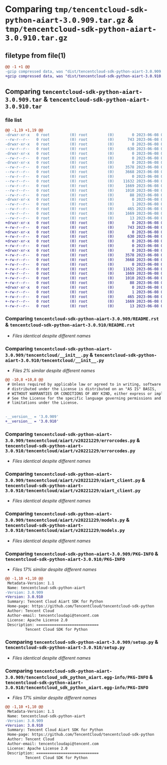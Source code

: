 # Comparing `tmp/tencentcloud-sdk-python-aiart-3.0.909.tar.gz` & `tmp/tencentcloud-sdk-python-aiart-3.0.910.tar.gz`

## filetype from file(1)

```diff
@@ -1 +1 @@
-gzip compressed data, was "dist/tencentcloud-sdk-python-aiart-3.0.909.tar", last modified: Thu Jun  8 00:15:38 2023, max compression
+gzip compressed data, was "dist/tencentcloud-sdk-python-aiart-3.0.910.tar", last modified: Thu Jun  8 09:01:23 2023, max compression
```

## Comparing `tencentcloud-sdk-python-aiart-3.0.909.tar` & `tencentcloud-sdk-python-aiart-3.0.910.tar`

### file list

```diff
@@ -1,19 +1,19 @@
-drwxr-xr-x   0 root         (0) root         (0)        0 2023-06-08 00:15:38.000000 tencentcloud-sdk-python-aiart-3.0.909/
--rw-r--r--   0 root         (0) root         (0)      743 2023-06-08 00:15:32.000000 tencentcloud-sdk-python-aiart-3.0.909/README.rst
-drwxr-xr-x   0 root         (0) root         (0)        0 2023-06-08 00:15:38.000000 tencentcloud-sdk-python-aiart-3.0.909/tencentcloud/
--rw-r--r--   0 root         (0) root         (0)      630 2023-06-08 00:15:33.000000 tencentcloud-sdk-python-aiart-3.0.909/tencentcloud/__init__.py
-drwxr-xr-x   0 root         (0) root         (0)        0 2023-06-08 00:15:38.000000 tencentcloud-sdk-python-aiart-3.0.909/tencentcloud/aiart/
--rw-r--r--   0 root         (0) root         (0)        0 2023-06-08 00:15:33.000000 tencentcloud-sdk-python-aiart-3.0.909/tencentcloud/aiart/__init__.py
-drwxr-xr-x   0 root         (0) root         (0)        0 2023-06-08 00:15:38.000000 tencentcloud-sdk-python-aiart-3.0.909/tencentcloud/aiart/v20221229/
--rw-r--r--   0 root         (0) root         (0)     3578 2023-06-08 00:15:34.000000 tencentcloud-sdk-python-aiart-3.0.909/tencentcloud/aiart/v20221229/errorcodes.py
--rw-r--r--   0 root         (0) root         (0)     3668 2023-06-08 00:15:34.000000 tencentcloud-sdk-python-aiart-3.0.909/tencentcloud/aiart/v20221229/aiart_client.py
--rw-r--r--   0 root         (0) root         (0)        0 2023-06-08 00:15:34.000000 tencentcloud-sdk-python-aiart-3.0.909/tencentcloud/aiart/v20221229/__init__.py
--rw-r--r--   0 root         (0) root         (0)    11632 2023-06-08 00:15:34.000000 tencentcloud-sdk-python-aiart-3.0.909/tencentcloud/aiart/v20221229/models.py
--rw-r--r--   0 root         (0) root         (0)     1669 2023-06-08 00:15:38.000000 tencentcloud-sdk-python-aiart-3.0.909/PKG-INFO
--rw-r--r--   0 root         (0) root         (0)     1010 2023-06-08 00:15:32.000000 tencentcloud-sdk-python-aiart-3.0.909/setup.py
--rw-r--r--   0 root         (0) root         (0)       88 2023-06-08 00:15:38.000000 tencentcloud-sdk-python-aiart-3.0.909/setup.cfg
-drwxr-xr-x   0 root         (0) root         (0)        0 2023-06-08 00:15:38.000000 tencentcloud-sdk-python-aiart-3.0.909/tencentcloud_sdk_python_aiart.egg-info/
--rw-r--r--   0 root         (0) root         (0)        1 2023-06-08 00:15:38.000000 tencentcloud-sdk-python-aiart-3.0.909/tencentcloud_sdk_python_aiart.egg-info/dependency_links.txt
--rw-r--r--   0 root         (0) root         (0)      465 2023-06-08 00:15:38.000000 tencentcloud-sdk-python-aiart-3.0.909/tencentcloud_sdk_python_aiart.egg-info/SOURCES.txt
--rw-r--r--   0 root         (0) root         (0)     1669 2023-06-08 00:15:38.000000 tencentcloud-sdk-python-aiart-3.0.909/tencentcloud_sdk_python_aiart.egg-info/PKG-INFO
--rw-r--r--   0 root         (0) root         (0)       13 2023-06-08 00:15:38.000000 tencentcloud-sdk-python-aiart-3.0.909/tencentcloud_sdk_python_aiart.egg-info/top_level.txt
+drwxr-xr-x   0 root         (0) root         (0)        0 2023-06-08 09:01:23.000000 tencentcloud-sdk-python-aiart-3.0.910/
+-rw-r--r--   0 root         (0) root         (0)      743 2023-06-08 09:01:23.000000 tencentcloud-sdk-python-aiart-3.0.910/README.rst
+drwxr-xr-x   0 root         (0) root         (0)        0 2023-06-08 09:01:23.000000 tencentcloud-sdk-python-aiart-3.0.910/tencentcloud/
+-rw-r--r--   0 root         (0) root         (0)      630 2023-06-08 09:01:23.000000 tencentcloud-sdk-python-aiart-3.0.910/tencentcloud/__init__.py
+drwxr-xr-x   0 root         (0) root         (0)        0 2023-06-08 09:01:23.000000 tencentcloud-sdk-python-aiart-3.0.910/tencentcloud/aiart/
+-rw-r--r--   0 root         (0) root         (0)        0 2023-06-08 09:01:23.000000 tencentcloud-sdk-python-aiart-3.0.910/tencentcloud/aiart/__init__.py
+drwxr-xr-x   0 root         (0) root         (0)        0 2023-06-08 09:01:23.000000 tencentcloud-sdk-python-aiart-3.0.910/tencentcloud/aiart/v20221229/
+-rw-r--r--   0 root         (0) root         (0)     3578 2023-06-08 09:01:23.000000 tencentcloud-sdk-python-aiart-3.0.910/tencentcloud/aiart/v20221229/errorcodes.py
+-rw-r--r--   0 root         (0) root         (0)     3668 2023-06-08 09:01:23.000000 tencentcloud-sdk-python-aiart-3.0.910/tencentcloud/aiart/v20221229/aiart_client.py
+-rw-r--r--   0 root         (0) root         (0)        0 2023-06-08 09:01:23.000000 tencentcloud-sdk-python-aiart-3.0.910/tencentcloud/aiart/v20221229/__init__.py
+-rw-r--r--   0 root         (0) root         (0)    11632 2023-06-08 09:01:23.000000 tencentcloud-sdk-python-aiart-3.0.910/tencentcloud/aiart/v20221229/models.py
+-rw-r--r--   0 root         (0) root         (0)     1669 2023-06-08 09:01:23.000000 tencentcloud-sdk-python-aiart-3.0.910/PKG-INFO
+-rw-r--r--   0 root         (0) root         (0)     1010 2023-06-08 09:01:23.000000 tencentcloud-sdk-python-aiart-3.0.910/setup.py
+-rw-r--r--   0 root         (0) root         (0)       88 2023-06-08 09:01:23.000000 tencentcloud-sdk-python-aiart-3.0.910/setup.cfg
+drwxr-xr-x   0 root         (0) root         (0)        0 2023-06-08 09:01:23.000000 tencentcloud-sdk-python-aiart-3.0.910/tencentcloud_sdk_python_aiart.egg-info/
+-rw-r--r--   0 root         (0) root         (0)        1 2023-06-08 09:01:23.000000 tencentcloud-sdk-python-aiart-3.0.910/tencentcloud_sdk_python_aiart.egg-info/dependency_links.txt
+-rw-r--r--   0 root         (0) root         (0)      465 2023-06-08 09:01:23.000000 tencentcloud-sdk-python-aiart-3.0.910/tencentcloud_sdk_python_aiart.egg-info/SOURCES.txt
+-rw-r--r--   0 root         (0) root         (0)     1669 2023-06-08 09:01:23.000000 tencentcloud-sdk-python-aiart-3.0.910/tencentcloud_sdk_python_aiart.egg-info/PKG-INFO
+-rw-r--r--   0 root         (0) root         (0)       13 2023-06-08 09:01:23.000000 tencentcloud-sdk-python-aiart-3.0.910/tencentcloud_sdk_python_aiart.egg-info/top_level.txt
```

### Comparing `tencentcloud-sdk-python-aiart-3.0.909/README.rst` & `tencentcloud-sdk-python-aiart-3.0.910/README.rst`

 * *Files identical despite different names*

### Comparing `tencentcloud-sdk-python-aiart-3.0.909/tencentcloud/__init__.py` & `tencentcloud-sdk-python-aiart-3.0.910/tencentcloud/__init__.py`

 * *Files 2% similar despite different names*

```diff
@@ -10,8 +10,8 @@
 # Unless required by applicable law or agreed to in writing, software
 # distributed under the License is distributed on an "AS IS" BASIS,
 # WITHOUT WARRANTIES OR CONDITIONS OF ANY KIND, either express or implied.
 # See the License for the specific language governing permissions and
 # limitations under the License.
 
 
-__version__ = '3.0.909'
+__version__ = '3.0.910'
```

### Comparing `tencentcloud-sdk-python-aiart-3.0.909/tencentcloud/aiart/v20221229/errorcodes.py` & `tencentcloud-sdk-python-aiart-3.0.910/tencentcloud/aiart/v20221229/errorcodes.py`

 * *Files identical despite different names*

### Comparing `tencentcloud-sdk-python-aiart-3.0.909/tencentcloud/aiart/v20221229/aiart_client.py` & `tencentcloud-sdk-python-aiart-3.0.910/tencentcloud/aiart/v20221229/aiart_client.py`

 * *Files identical despite different names*

### Comparing `tencentcloud-sdk-python-aiart-3.0.909/tencentcloud/aiart/v20221229/models.py` & `tencentcloud-sdk-python-aiart-3.0.910/tencentcloud/aiart/v20221229/models.py`

 * *Files identical despite different names*

### Comparing `tencentcloud-sdk-python-aiart-3.0.909/PKG-INFO` & `tencentcloud-sdk-python-aiart-3.0.910/PKG-INFO`

 * *Files 17% similar despite different names*

```diff
@@ -1,10 +1,10 @@
 Metadata-Version: 1.1
 Name: tencentcloud-sdk-python-aiart
-Version: 3.0.909
+Version: 3.0.910
 Summary: Tencent Cloud Aiart SDK for Python
 Home-page: https://github.com/TencentCloud/tencentcloud-sdk-python
 Author: Tencent Cloud
 Author-email: tencentcloudapi@tencent.com
 License: Apache License 2.0
 Description: ============================
         Tencent Cloud SDK for Python
```

### Comparing `tencentcloud-sdk-python-aiart-3.0.909/setup.py` & `tencentcloud-sdk-python-aiart-3.0.910/setup.py`

 * *Files identical despite different names*

### Comparing `tencentcloud-sdk-python-aiart-3.0.909/tencentcloud_sdk_python_aiart.egg-info/PKG-INFO` & `tencentcloud-sdk-python-aiart-3.0.910/tencentcloud_sdk_python_aiart.egg-info/PKG-INFO`

 * *Files 17% similar despite different names*

```diff
@@ -1,10 +1,10 @@
 Metadata-Version: 1.1
 Name: tencentcloud-sdk-python-aiart
-Version: 3.0.909
+Version: 3.0.910
 Summary: Tencent Cloud Aiart SDK for Python
 Home-page: https://github.com/TencentCloud/tencentcloud-sdk-python
 Author: Tencent Cloud
 Author-email: tencentcloudapi@tencent.com
 License: Apache License 2.0
 Description: ============================
         Tencent Cloud SDK for Python
```

